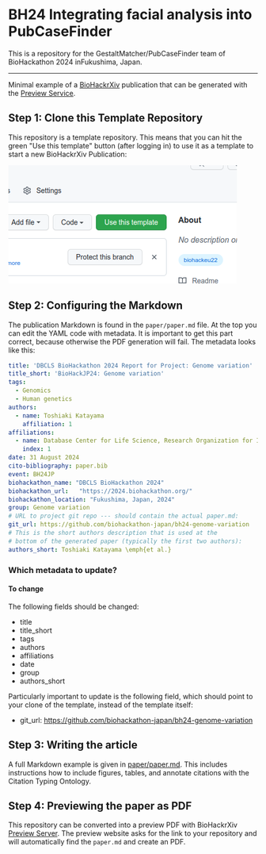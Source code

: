 # BH24 Integrating facial analysis into PubCaseFinder
This is a repository for the GestaltMatcher/PubCaseFinder team of BioHackathon 2024 inFukushima, Japan.

----

Minimal example of a [BioHackrXiv](https://biohackrxiv.org/) publication that can be generated with the
[Preview Service](http://preview.biohackrxiv.org/).

## Step 1: Clone this Template Repository

This repository is a template repository. This means that you can hit the green "Use this template"
button (after logging in) to use it as a template to start a new BioHackrXiv Publication:

![Screenshot of the green "Use this template" button.](paper/use-this-template.png)

## Step 2: Configuring the Markdown

The publication Markdown is found in the `paper/paper.md` file. At the top you can edit the
YAML code with metadata. It is important to get this part correct, because otherwise the PDF
generation will fail. The metadata looks like this:

```yaml
title: 'DBCLS BioHackathon 2024 Report for Project: Genome variation'
title_short: 'BioHackJP24: Genome variation'
tags:
  - Genomics
  - Human genetics
authors:
  - name: Toshiaki Katayama
    affiliation: 1
affiliations:
  - name: Database Center for Life Science, Research Organization for Information and Systems
    index: 1
date: 31 August 2024
cito-bibliography: paper.bib
event: BH24JP
biohackathon_name: "DBCLS BioHackathon 2024"
biohackathon_url:   "https://2024.biohackathon.org/"
biohackathon_location: "Fukushima, Japan, 2024"
group: Genome variation
# URL to project git repo --- should contain the actual paper.md:
git_url: https://github.com/biohackathon-japan/bh24-genome-variation
# This is the short authors description that is used at the
# bottom of the generated paper (typically the first two authors):
authors_short: Toshiaki Katayama \emph{et al.}
```

### Which metadata to update?

#### To change

The following fields should be changed:

* title
* title_short
* tags
* authors
* affiliations
* date
* group
* authors_short

Particularly important to update is the following field, which should point to
your clone of the template, instead of the template itself:

* git_url: https://github.com/biohackathon-japan/bh24-genome-variation

## Step 3: Writing the article

A full Markdown example is given in [paper/paper.md](paper/paper.md). This includes instructions how to include
figures, tables, and annotate citations with the Citation Typing Ontology.

## Step 4: Previewing the paper as PDF

This repository can be converted into a preview PDF with BioHackrXiv [Preview Server](http://preview.biohackrxiv.org/).
The preview website asks for the link to your repository and will automatically find the `paper.md` and create an PDF.

